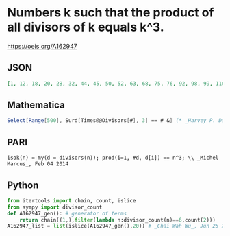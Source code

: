 # Numbers k such that the product of all divisors of k equals k^3\.
https://oeis.org/A162947
## JSON
```JSON
[1, 12, 18, 20, 28, 32, 44, 45, 50, 52, 63, 68, 75, 76, 92, 98, 99, 116, 117, 124, 147, 148, 153, 164, 171, 172, 175, 188, 207, 212, 236, 242, 243, 244, 245, 261, 268, 275, 279, 284, 292, 316, 325, 332, 333, 338, 356, 363, 369, 387, 388, 404, 412, 423, 425, 428]
```
## Mathematica
```Mathematica
Select[Range[500], Surd[Times@@Divisors[#], 3] == # &] (* _Harvey P. Dale_, Mar 15 2017 *)
```
## PARI
```PARI
isok(n) = my(d = divisors(n)); prod(i=1, #d, d[i]) == n^3; \\ _Michel Marcus_, Feb 04 2014
```
## Python
```Python
from itertools import chain, count, islice
from sympy import divisor_count
def A162947_gen(): # generator of terms
    return chain((1,),filter(lambda n:divisor_count(n)==6,count(2)))
A162947_list = list(islice(A162947_gen(),20)) # _Chai Wah Wu_, Jun 25 2022
```
